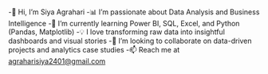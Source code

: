 -👋 Hi, I’m Siya Agrahari
-📊 I’m passionate about Data Analysis and Business Intelligence
-🌱 I’m currently learning Power BI, SQL, Excel, and Python (Pandas, Matplotlib)
-💡 I love transforming raw data into insightful dashboards and visual stories
-💞️ I’m looking to collaborate on data-driven projects and analytics case studies
-📫 Reach me at agraharisiya2401@gmail.com

<!---
siya214/siya214 is a ✨ special ✨ repository because its `README.md` (this file) appears on your GitHub profile.
You can click the Preview link to take a look at your changes.
--->
